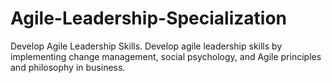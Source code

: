 # Agile-Leadership-Specialization
Develop Agile Leadership Skills. Develop agile leadership skills by implementing change management, social psychology, and Agile principles and philosophy in business.
